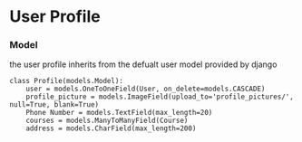 # User Profile

### Model
the user profile inherits from the defualt user model provided by django

```
class Profile(models.Model):
    user = models.OneToOneField(User, on_delete=models.CASCADE)
    profile_picture = models.ImageField(upload_to='profile_pictures/', null=True, blank=True)
    Phone Number = models.TextField(max_length=20)
    courses = models.ManyToManyField(Course)
    address = models.CharField(max_length=200)
```
